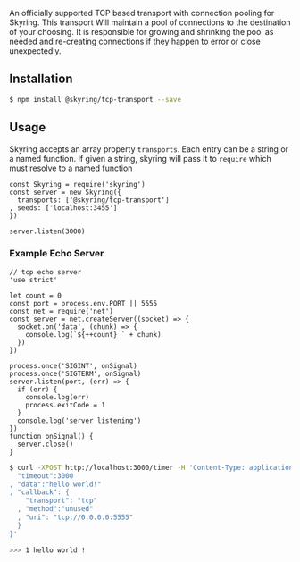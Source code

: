 An officially supported TCP based transport with connection pooling for Skyring. This transport
Will maintain a pool of connections to the destination of your choosing. It is responsible for growing
and shrinking the pool as needed and re-creating connections if they happen to error or close unexpectedly.

## Installation

```bash
$ npm install @skyring/tcp-transport --save
```

## Usage

Skyring accepts an array property `transports`. Each entry can be a string or a named function.
If given a string, skyring will pass it to `require` which must resolve to a named function

```
const Skyring = require('skyring')
const server = new Skyring({
  transports: ['@skyring/tcp-transport']
, seeds: ['localhost:3455']
})

server.listen(3000)
```


### Example Echo Server

```
// tcp echo server
'use strict'

let count = 0
const port = process.env.PORT || 5555
const net = require('net')
const server = net.createServer((socket) => {
  socket.on('data', (chunk) => {
    console.log(`${++count} ` + chunk)
  })
})

process.once('SIGINT', onSignal)
process.once('SIGTERM', onSignal)
server.listen(port, (err) => {
  if (err) {
    console.log(err)
    process.exitCode = 1
  }
  console.log('server listening')
})
function onSignal() {
  server.close()
}
```

```bash
$ curl -XPOST http://localhost:3000/timer -H 'Content-Type: application/json' -d '{
  "timeout":3000
, "data":"hello world!"
, "callback": {
    "transport": "tcp"
  , "method":"unused"
  , "uri": "tcp://0.0.0.0:5555"
  }
}'
```

```bash
>>> 1 hello world !
```
